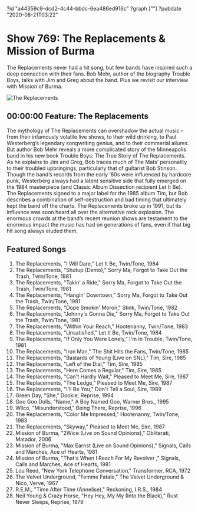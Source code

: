 ?id "a44359c9-dcd2-4c44-bbdc-6ea486ed916c"
?graph [""]
?pubdate "2020-08-21T03:22"
# Show 769: The Replacements & Mission of Burma

The Replacements never had a hit song, but few bands have inspired such a deep connection with their fans. Bob Mehr, author of the biography Trouble Boys, talks with Jim and Greg about the band. Plus we revisit our interview with Mission of Burma.

![The Replacements](https://static.soundopinions.org/assets/567/2Y0.jpg)

## 00:00:00 Feature: The Replacements

The mythology of The Replacements can overshadow the actual music – from their infamously volatile live shows, to their wild drinking, to Paul Westerberg’s legendary songwriting genius, and to their commerial ailures. But author Bob Mehr reveals a more complicated story of the Minneapolis band in his new book Trouble Boys: The True Story of The Replacements. As he explains to Jim and Greg, Bob traces much of The Mats’ personality to their troubled upbringings, particularly that of guitarist Bob Stinson. Though the band’s records from the early ‘80s were influenced by hardcore punk, Westerberg always had a latent sensitive side that fully emerged on the 1984 masterpiece (and Classic Album Dissection recipient Let It Be). The Replacements signed to a major label for the 1985 album Tim, but Bob describes a combination of self-destruction and bad timing that ultimately kept the band off the charts. The Replacements broke up in 1991, but its influence was soon heard all over the alternative rock explosion. The enormous crowds at the band’s recent reunion shows are testament to the enormous impact the music has had on generations of fans, even if that big hit song always eluded them.

## Featured Songs

1. The Replacements, "I Will Dare," Let It Be, Twin/Tone, 1984
1. The Replacements, "Shutup (Demo)," Sorry Ma, Forgot to Take Out the Trash, Twin/Tone, 1981
1. The Replacements, "Takin' a Ride," Sorry Ma, Forgot to Take Out the Trash, Twin/Tone, 1981
1. The Replacements, "Hangin' Downtown," Sorry Ma, Forgot to Take Out the Trash, Twin/Tone, 1981
1. The Replacements, "Dope Smokin' Moron," Stink, Twin/Tone, 1982
1. The Replacements, "Johnny's Gonna Die," Sorry Ma, Forgot to Take Out the Trash, Twin/Tone, 1981
1. The Replacements, "Within Your Reach," Hootenanny, Twin/Tone, 1983
1. The Replacements, "Unsatisfied," Let It Be, Twin/Tone, 1984
1. The Replacements, "If Only You Were Lonely," I'm In Trouble, Twin/Tone, 1981
1. The Replacements, "Iron Man," The Shit Hits the Fans, Twin/Tone, 1985
1. The Replacements, "Bastards of Young (Live on SNL)," Tim, Sire, 1985
1. The Replacements, "Left of the Dial," Tim, Sire, 1985
1. The Replacements, "Here Comes a Regular," Tim, Sire, 1985
1. The Replacements, "Can't Hardly Wait," Pleased to Meet Me, Sire, 1987
1. The Replacements, "The Ledge," Pleased to Meet Me, Sire, 1987
1. The Replacements, "I'll Be You," Don't Tell a Soul, Sire, 1989
1. Green Day, "She," Dookie, Reprise, 1994
1. Goo Goo Dolls, "Name," A Boy Named Goo, Warner Bros., 1995
1. Wilco, "Misunderstood," Being There, Reprise, 1996
1. The Replacements, "Color Me Impressed," Hootenanny, Twin/Tone, 1983
1. The Replacements, "Skyway," Pleased to Meet Me, Sire, 1987
1. Mission of Burma, "2Wice (Live on Sound Opinions)," Obliterati, Matador, 2006
1. Mission of Burma, "Max Earnst (Live on Sound Opinions)," Signals, Calls and Marches, Ace of Hearts, 1981
1. Mission of Burma, "That's When I Reach For My Revolver ," Signals, Calls and Marches, Ace of Hearts, 1981
1. Lou Reed, "New York Telephone Conversation," Transformer, RCA, 1972
1. The Velvet Underground, "Femme Fatale," The Velvet Underground & Nico, Verve, 1967
1. R.E.M., "Time After Time (Annelise)," Reckoning, I.R.S., 1984
1. Neil Young & Crazy Horse, "Hey Hey, My My (Into the Black)," Rust Never Sleeps, Reprise, 1979